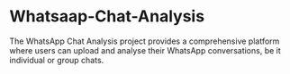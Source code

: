 # Whatsaap-Chat-Analysis
The WhatsApp Chat Analysis project provides a comprehensive platform where users can upload and analyse their WhatsApp conversations, be it individual or group chats.  
